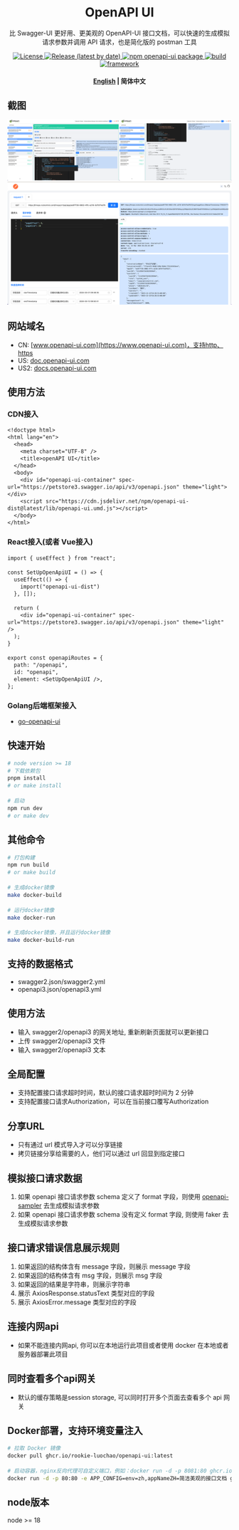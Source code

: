 <h1 align="center">
  OpenAPI UI
</h1>
<p align="center">
比 Swagger-UI 更好用、更美观的 OpenAPI-UI 接口文档，可以快速的生成模拟请求参数并调用 API 请求，也是简化版的 postman 工具
</p>
<p align="center">
  <a href="https://github.com/rookie-luochao/openapi-ui/blob/master/LICENSE">
    <img alt="License" src="https://img.shields.io/github/license/rookie-luochao/openapi-ui">
  </a>
  <a href="https://github.com/rookie-luochao/openapi-ui/releases">
    <img alt="Release (latest by date)" src="https://img.shields.io/github/v/release/rookie-luochao/openapi-ui">
  </a>
  <a href="https://www.npmjs.com/package/openapi-ui-dist">
    <img alt="npm openapi-ui package" src="https://img.shields.io/npm/v/openapi-ui-dist.svg">
  </a>
  <a href="https://github.com/rookie-luochao/openapi-ui/actions/workflows/release-ci.yml">
    <img alt="build" src="https://img.shields.io/github/actions/workflow/status/rookie-luochao/openapi-ui/release-ci.yml">
  </a>
  <a href="https://react.dev">
    <img alt="framework" src="https://img.shields.io/badge/framework-react-brightgreen">
  </a>
</p>
<h4 align="center">
  <p>
    <a href="https://github.com/rookie-luochao/openapi-ui/blob/master/README.md">English</a> |
    <b>简体中文</b>
  </p>
</h4>

## 截图
<div style="display:flex">
  <a href="https://github.com/rookie-luochao/openapi-ui/blob/master/src/assets/screen-shot/openapi-view.png" style="width:50%">
    <img alt="openapi" src="./src/assets/screen-shot/openapi-view.png">
  </a>
  <a href="https://github.com/rookie-luochao/openapi-ui/blob/master/src/assets/screen-shot/openapi-view2.png" style="width:50%">
    <img alt="openapi" src="./src/assets/screen-shot/openapi-view2.png">
  </a>
</div>
<a href="https://github.com/rookie-luochao/openapi-ui/blob/master/src/assets/screen-shot/postman-view.png">
  <img alt="postman" src="./src/assets/screen-shot/postman-view.png">
</a>

## 网站域名
* CN: [www.openapi-ui.com](https://www.openapi-ui.com)，支持http、https
* US: [doc.openapi-ui.com](https://doc.openapi-ui.com)
* US2: [docs.openapi-ui.com](https://docs.openapi-ui.com)

## 使用方法
### CDN接入
```tsx
<!doctype html>
<html lang="en">
  <head>
    <meta charset="UTF-8" />
    <title>openAPI UI</title>
  </head>
  <body>
    <div id="openapi-ui-container" spec-url="https://petstore3.swagger.io/api/v3/openapi.json" theme="light"></div>
    <script src="https://cdn.jsdelivr.net/npm/openapi-ui-dist@latest/lib/openapi-ui.umd.js"></script>
  </body>
</html>
```
### React接入(或者 Vue接入)
```tsx
import { useEffect } from "react";

const SetUpOpenApiUI = () => {
  useEffect(() => {
    import("openapi-ui-dist")
  }, []);

  return (
    <div id="openapi-ui-container" spec-url="https://petstore3.swagger.io/api/v3/openapi.json" theme="light" />
  );
}

export const openapiRoutes = {
  path: "/openapi",
  id: "openapi",
  element: <SetUpOpenApiUI />,
};
```
### Golang后端框架接入
- [go-openapi-ui](https://github.com/rookie-luochao/go-openapi-ui)

## 快速开始
```bash
# node version >= 18
# 下载依赖包
pnpm install
# or make install

# 启动
npm run dev
# or make dev
```

## 其他命令
```bash
# 打包构建
npm run build
# or make build

# 生成docker镜像
make docker-build

# 运行docker镜像
make docker-run

# 生成docker镜像，并且运行docker镜像
make docker-build-run
```

## 支持的数据格式
* swagger2.json/swagger2.yml
* openapi3.json/openapi3.yml

## 使用方法
* 输入 swagger2/openapi3 的网关地址, 重新刷新页面就可以更新接口
* 上传 swagger2/openapi3 文件
* 输入 swagger2/openapi3 文本

## 全局配置
* 支持配置接口请求超时时间，默认的接口请求超时时间为 2 分钟
* 支持配置接口请求Authorization，可以在当前接口覆写Authorization

## 分享URL
* 只有通过 url 模式导入才可以分享链接
* 拷贝链接分享给需要的人，他们可以通过 url 回显到指定接口

## 模拟接口请求数据
1. 如果 openapi 接口请求参数 schema 定义了 format 字段，则使用 [openapi-sampler](https://github.com/Redocly/openapi-sampler) 去生成模拟请求参数
2. 如果 openapi 接口请求参数 schema 没有定义 format 字段, 则使用 faker 去生成模拟请求参数

## 接口请求错误信息展示规则
1. 如果返回的结构体含有 message 字段，则展示 message 字段
2. 如果返回的结构体含有 msg 字段，则展示 msg 字段
3. 如果返回的结果是字符串，则展示字符串
4. 展示 AxiosResponse.statusText 类型对应的字段
5. 展示 AxiosError.message 类型对应的字段

## 连接内网api
* 如果不能连接内网api, 你可以在本地运行此项目或者使用 docker 在本地或者服务器部署此项目

## 同时查看多个api网关
* 默认的缓存策略是session storage, 可以同时打开多个页面去查看多个 api 网关

## Docker部署，支持环境变量注入
```bash
# 拉取 Docker 镜像
docker pull ghcr.io/rookie-luochao/openapi-ui:latest

# 启动容器，nginx反向代理可自定义端口，例如：docker run -d -p 8081:80 ghcr.io/rookie-luochao/openapi-ui:latest
docker run -d -p 80:80 -e APP_CONFIG=env=zh,appNameZH=简洁美观的接口文档 ghcr.io/rookie-luochao/openapi-ui:latest
```

## node版本
node >= 18